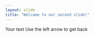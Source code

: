 ```yaml
---
layout: slide
title: "Welcome to our second slide!"
---
```

Your text
Use the left arrow to get back
